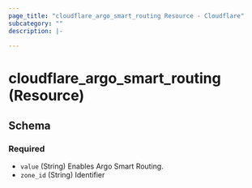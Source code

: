 ```yaml
---
page_title: "cloudflare_argo_smart_routing Resource - Cloudflare"
subcategory: ""
description: |-
  
---
```


# cloudflare_argo_smart_routing (Resource)




<!-- schema generated by tfplugindocs -->
## Schema

### Required

- `value` (String) Enables Argo Smart Routing.
- `zone_id` (String) Identifier


